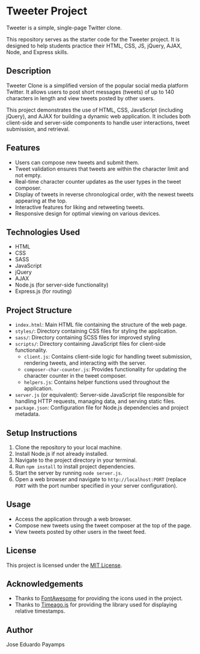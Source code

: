 # Tweeter Project

Tweeter is a simple, single-page Twitter clone.

This repository serves as the starter code for the Tweeter project. It is designed to help students practice their HTML, CSS, JS, jQuery, AJAX, Node, and Express skills.

## Description
Tweeter Clone is a simplified version of the popular social media platform Twitter. It allows users to post short messages (tweets) of up to 140 characters in length and view tweets posted by other users.

This project demonstrates the use of HTML, CSS, JavaScript (including jQuery), and AJAX for building a dynamic web application. It includes both client-side and server-side components to handle user interactions, tweet submission, and retrieval.

## Features
- Users can compose new tweets and submit them.
- Tweet validation ensures that tweets are within the character limit and not empty.
- Real-time character counter updates as the user types in the tweet composer.
- Display of tweets in reverse chronological order, with the newest tweets appearing at the top.
- Interactive features for liking and retweeting tweets.
- Responsive design for optimal viewing on various devices.

## Technologies Used
- HTML
- CSS
- SASS
- JavaScript
- jQuery
- AJAX
- Node.js (for server-side functionality)
- Express.js (for routing)

## Project Structure
- `index.html`: Main HTML file containing the structure of the web page.
- `styles/`: Directory containing CSS files for styling the application.
- `sass/`: Directory containing SCSS files for improved styling
- `scripts/`: Directory containing JavaScript files for client-side functionality.
  - `client.js`: Contains client-side logic for handling tweet submission, rendering tweets, and interacting with the server.
  - `composer-char-counter.js`: Provides functionality for updating the character counter in the tweet composer.
  - `helpers.js`: Contains helper functions used throughout the application.
- `server.js` (or equivalent): Server-side JavaScript file responsible for handling HTTP requests, managing data, and serving static files.
- `package.json`: Configuration file for Node.js dependencies and project metadata.

## Setup Instructions
1. Clone the repository to your local machine.
2. Install Node.js if not already installed.
3. Navigate to the project directory in your terminal.
4. Run `npm install` to install project dependencies.
5. Start the server by running `node server.js`.
6. Open a web browser and navigate to `http://localhost:PORT` (replace `PORT` with the port number specified in your server configuration).

## Usage
- Access the application through a web browser.
- Compose new tweets using the tweet composer at the top of the page.
- View tweets posted by other users in the tweet feed.

## License
This project is licensed under the [MIT License](LICENSE).

## Acknowledgements
- Thanks to [FontAwesome](https://fontawesome.com/) for providing the icons used in the project.
- Thanks to [Timeago.js](https://timeago.org/) for providing the library used for displaying relative timestamps.

## Author
Jose Eduardo Payamps


